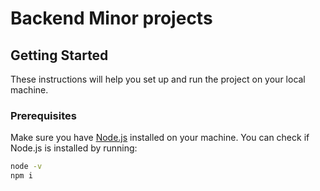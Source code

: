 # Backend Minor projects

## Getting Started

These instructions will help you set up and run the project on your local machine.

### Prerequisites

Make sure you have [Node.js](https://nodejs.org/) installed on your machine. You can check if Node.js is installed by running:

```sh
node -v
npm i

